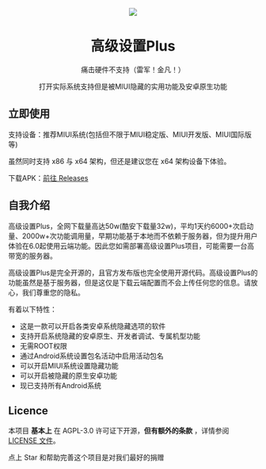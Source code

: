 

<p align="center"><img src="https://www.hualigs.cn/image/62c8eb4552f20.jpg" /></p>
<h1 align="center">高级设置Plus</h1>
<p align="center">痛击硬件不支持（雷军！金凡！）<br>
<p align="center">打开实际系统支持但是被MIUI隐藏的实用功能及安卓原生功能</p>





## 立即使用

支持设备：推荐MIUI系统(包括但不限于MIUI稳定版、MIUI开发版、MIUI国际版等)

虽然同时支持 x86 与 x64 架构，但还是建议您在 x64 架构设备下体验。

下载APK：[前往 Releases](https://github.com/DropWave/SettingPro/releases)

## 自我介绍

高级设置Plus，全网下载量高达50w(酷安下载量32w)，平均1天约6000+次启动量、2000w+次功能调用量，早期功能基于本地而不依赖于服务器，但为提升用户体验在6.0起使用云端功能。因此您如需部署高级设置Plus项目，可能需要一台高带宽的服务器。

高级设置Plus是完全开源的，且官方发布版也完全使用开源代码。高级设置Plus的功能虽然是基于服务器，但是这仅是下载云端配置而不会上传任何您的信息。请放心，我们尊重您的隐私。

有着以下特性：
- 这是一款可以开启各类安卓系统隐藏选项的软件
- 支持开启系统隐藏的安卓原生、开发者调试、专属机型功能
- 无需ROOT权限
- 通过Android系统设置包名活动中启用活动包名
- 可以开启MIUI系统设置隐藏功能
- 可以开启被隐藏的原生安卓功能
- 现已支持所有Android系统



## Licence

本项目 **基本上** 在 AGPL-3.0 许可证下开源，**但有额外的条款** ，详情参阅 [LICENSE 文件](https://github.com/DropWave/SettingPro/blob/main/LICENSE)。
 

点上 Star 和帮助完善这个项目是对我们最好的捐赠
